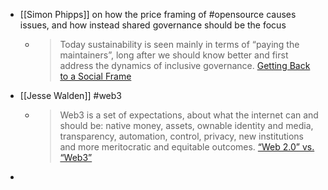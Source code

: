 - [[Simon Phipps]] on how the price framing of #opensource causes issues, and how instead shared governance should be the focus
	- > Today sustainability is seen mainly in terms of “paying the maintainers”, long after we should know better and first address the dynamics of inclusive governance. [Getting Back to a Social Frame](https://the.webm.ink/getting-back-to-a-social-frame)
- [[Jesse Walden]] #web3
	- > Web3 is a set of expectations, about what the internet can and should be: native money, assets, ownable identity and media, transparency, automation, control, privacy, new institutions and more meritocratic and equitable outcomes. [“Web 2.0” vs. “Web3”](https://jessewalden.com/web2-0-vs-web3/)
-
